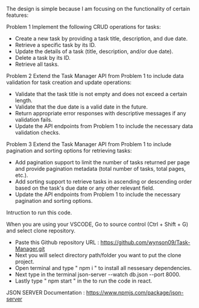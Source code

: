 The design is simple because I am focusing on the functionality of certain features:

Problem 1
Implement the following CRUD operations for tasks:

- Create a new task by providing a task title, description, and due date.
- Retrieve a specific task by its ID.
- Update the details of a task (title, description, and/or due date).
- Delete a task by its ID.
- Retrieve all tasks.

Problem 2
Extend the Task Manager API from Problem 1 to include data validation for task creation
and update operations:

- Validate that the task title is not empty and does not exceed a certain length.
- Validate that the due date is a valid date in the future.
- Return appropriate error responses with descriptive messages if any validation
  fails.
- Update the API endpoints from Problem 1 to include the necessary data validation
  checks.

Problem 3
Extend the Task Manager API from Problem 1 to include pagination and sorting options
for retrieving tasks:

- Add pagination support to limit the number of tasks returned per page and provide
  pagination metadata (total number of tasks, total pages, etc.).
- Add sorting support to retrieve tasks in ascending or descending order based on
  the task's due date or any other relevant field.
- Update the API endpoints from Problem 1 to include the necessary pagination and
  sorting options.

Intruction to run this code.

When you are using your VSCODE, Go to source control (Ctrl + Shift + G) and select clone repository.

- Paste this Github repository URL : https://github.com/wynson09/Task-Manager.git
- Next you will select directory path/folder you want to put the clone project.
- Open terminal and type " npm i " to install all nessesary dependencies.
- Next type in the terminal json-server --watch db.json --port 8000.
- Lastly type " npm start " in the to run the code in react.

JSON SERVER Documentation : https://www.npmjs.com/package/json-server
